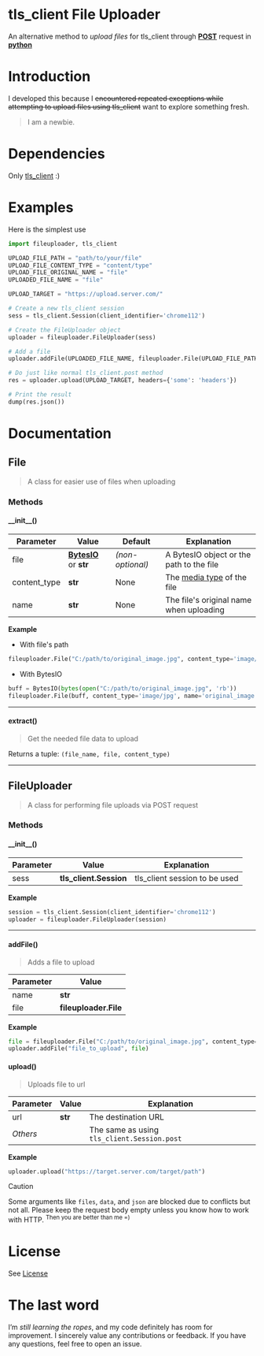 # tls_client File Uploader
An alternative method to *upload files* for tls_client through [**POST**](https://en.wikipedia.org/wiki/POST_(HTTP)) request in [**python**](https://www.python.org/)
# Introduction
I developed this because I ~~encountered repeated exceptions while attempting to upload files using tls_client~~ want to explore something fresh.
> I am a newbie.
# Dependencies
Only [tls_client](https://pypi.org/project/tls-client/) :)
# Examples
Here is the simplest use
```python
import fileuploader, tls_client

UPLOAD_FILE_PATH = "path/to/your/file"
UPLOAD_FILE_CONTENT_TYPE = "content/type"
UPLOAD_FILE_ORIGINAL_NAME = "file"
UPLOADED_FILE_NAME = "file"

UPLOAD_TARGET = "https://upload.server.com/"

# Create a new tls_client session
sess = tls_client.Session(client_identifier='chrome112')

# Create the FileUploader object
uploader = fileuploader.FileUploader(sess)

# Add a file
uploader.addFile(UPLOADED_FILE_NAME, fileuploader.File(UPLOAD_FILE_PATH, content_type=UPLOAD_FILE_CONTENT_TYPE, name=UPLOAD_FILE_NAME))

# Do just like normal tls_client.post method
res = uploader.upload(UPLOAD_TARGET, headers={'some': 'headers'})

# Print the result
dump(res.json())
```
# Documentation
## File
> A class for easier use of files when uploading
### Methods
#### \_\_init__()
| Parameter | Value | Default | Explanation |
| -- | -- | -- | -- |
| file | **[BytesIO](https://docs.python.org/3/library/io.html#io.BytesIO)** or **str** | *(non-optional)* | A BytesIO object or the path to the file |
| content_type | **str** | None | The [media type](https://en.wikipedia.org/wiki/Media_type) of the file |
| name | **str** | None | The file's original name when uploading |

**Example**
+ With file's path
```python
fileuploader.File("C:/path/to/original_image.jpg", content_type='image/jpg')
```
+ With BytesIO
```python
buff = BytesIO(bytes(open("C:/path/to/original_image.jpg", 'rb'))
fileuploader.File(buff, content_type='image/jpg', name='original_image.jpg')
```
------
#### extract()
> Get the needed file data to upload

Returns a tuple: `(file_name, file, content_type)`

------
## FileUploader
> A class for performing file uploads via POST request
### Methods
#### \_\_init__()
| Parameter | Value | Explanation |
| -- | -- | -- |
| sess | **tls_client.Session** | tls_client session to be used |

**Example**
```python
session = tls_client.Session(client_identifier='chrome112')
uploader = fileuploader.FileUploader(session)
```
------
#### addFile()
> Adds a file to upload

| Parameter | Value |
| -- | -- |
| name | **str** |
| file | **fileuploader.File** |

**Example**
```python
file = fileuploader.File("C:/path/to/original_image.jpg", content_type='image/jpg')
uploader.addFile("file_to_upload", file)
```
#### upload()
> Uploads file to url

| Parameter | Value | Explanation |
| -- | -- | -- |
| url | **str** | The destination URL |
| *Others* |  | The same as using `tls_client.Session.post` |

**Example**
```python
uploader.upload("https://target.server.com/target/path")
```

> [!CAUTION]
> Some arguments like `files`, `data`, and `json` are blocked due to conflicts but not all. Please keep the request body empty unless you know how to work with HTTP. 	<sup>Then you are better than me =)<sup>

# License
See [License](./LICENSE)
# The last word
I’m *still learning the ropes*, and my code definitely has room for improvement. I sincerely value any contributions or feedback. If you have any questions, feel free to open an issue.
